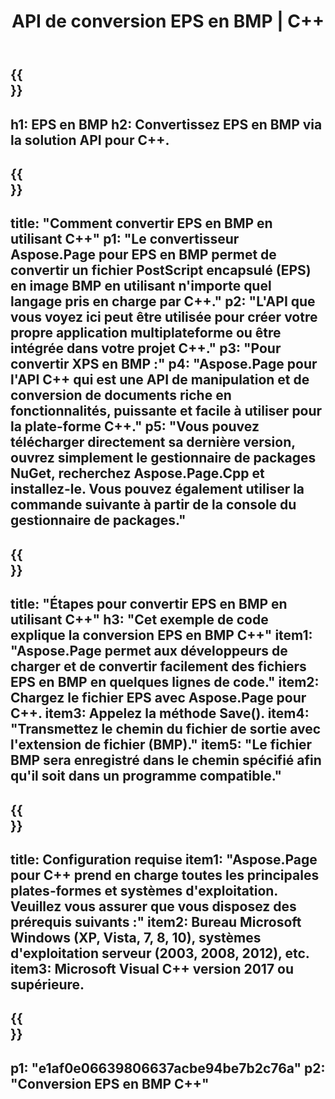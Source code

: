 ﻿---
translation: true
template: /_templates/_conversion-child-cpp.md
title: API de conversion EPS en BMP | C++
url: /cpp/conversion/eps-to-bmp/
description: Conversion EPS en BMP fournie par Aspose.Page pour la solution API C++. Fonctionne dans l'environnement d'exécution C++ pour Windows 32 bits, Windows 64 bits et Linux 64 bits.
informat: EPS
outformat: BMP
otherformats: XPS PS
---

{{<section banner>}}
---
h1: EPS en BMP
h2: Convertissez EPS en BMP via la solution API pour C++.
---

{{<section overview>}}
---
title: "Comment convertir EPS en BMP en utilisant C++"
p1: "Le convertisseur Aspose.Page pour EPS en BMP permet de convertir un fichier PostScript encapsulé (EPS) en image BMP en utilisant n'importe quel langage pris en charge par C++."
p2: "L'API que vous voyez ici peut être utilisée pour créer votre propre application multiplateforme ou être intégrée dans votre projet C++."
p3: "Pour convertir XPS en BMP :"
p4: "Aspose.Page pour l'API C++ qui est une API de manipulation et de conversion de documents riche en fonctionnalités, puissante et facile à utiliser pour la plate-forme C++."
p5: "Vous pouvez télécharger directement sa dernière version, ouvrez simplement le gestionnaire de packages NuGet, recherchez Aspose.Page.Cpp et installez-le. Vous pouvez également utiliser la commande suivante à partir de la console du gestionnaire de packages."
---

{{<section feature1>}}
---
title: "Étapes pour convertir EPS en BMP en utilisant C++"
h3: "Cet exemple de code explique la conversion EPS en BMP C++"
item1: "Aspose.Page permet aux développeurs de charger et de convertir facilement des fichiers EPS en BMP en quelques lignes de code."
item2: Chargez le fichier EPS avec Aspose.Page pour C++.
item3: Appelez la méthode Save().
item4: "Transmettez le chemin du fichier de sortie avec l'extension de fichier (BMP)."
item5: "Le fichier BMP sera enregistré dans le chemin spécifié afin qu'il soit dans un programme compatible."
---

{{<section feature2>}}
---
title: Configuration requise
item1: "Aspose.Page pour C++ prend en charge toutes les principales plates-formes et systèmes d'exploitation. Veuillez vous assurer que vous disposez des prérequis suivants :"
item2: Bureau Microsoft Windows (XP, Vista, 7, 8, 10), systèmes d'exploitation serveur (2003, 2008, 2012), etc.
item3: Microsoft Visual C++ version 2017 ou supérieure.
---

{{<section gist>}}
---
p1: "e1af0e06639806637acbe94be7b2c76a"
p2: "Conversion EPS en BMP C++"
---
